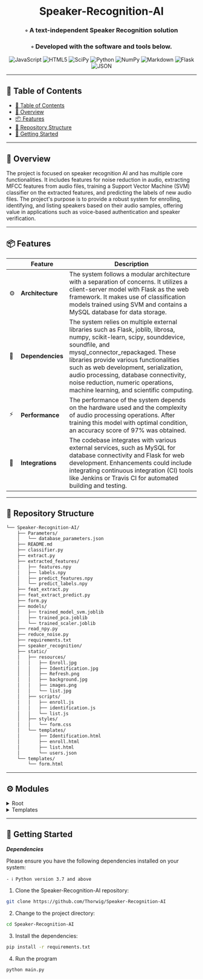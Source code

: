 <div align="center">
<h1 align="center">
<br>Speaker-Recognition-AI
</h1>
<h3>◦ A text-independent Speaker Recognition solution  </h3>
<h3>◦ Developed with the software and tools below.</h3>

<p align="center">
<img src="https://img.shields.io/badge/JavaScript-F7DF1E.svg?style&logo=JavaScript&logoColor=black" alt="JavaScript" />
<img src="https://img.shields.io/badge/HTML5-E34F26.svg?style&logo=HTML5&logoColor=white" alt="HTML5" />
<img src="https://img.shields.io/badge/SciPy-8CAAE6.svg?style&logo=SciPy&logoColor=white" alt="SciPy" />
<img src="https://img.shields.io/badge/Python-3776AB.svg?style&logo=Python&logoColor=white" alt="Python" />

<img src="https://img.shields.io/badge/NumPy-013243.svg?style&logo=NumPy&logoColor=white" alt="NumPy" />
<img src="https://img.shields.io/badge/Markdown-000000.svg?style&logo=Markdown&logoColor=white" alt="Markdown" />
<img src="https://img.shields.io/badge/Flask-000000.svg?style&logo=Flask&logoColor=white" alt="Flask" />
<img src="https://img.shields.io/badge/JSON-000000.svg?style&logo=JSON&logoColor=white" alt="JSON" />
</p>
</div>

---

## 📖 Table of Contents
- [📖 Table of Contents](#-table-of-contents)
- [📍 Overview](#-overview)
- [📦 Features](#-features)
- [📂 Repository Structure](#-repository-structure)
- [🚀 Getting Started](#-getting-started)

---


## 📍 Overview

The project is focused on speaker recognition AI and has multiple core functionalities. It includes features for noise reduction in audio, extracting MFCC features from audio files, training a Support Vector Machine (SVM) classifier on the extracted features, and predicting the labels of new audio files. The project's purpose is to provide a robust system for enrolling, identifying, and listing speakers based on their audio samples, offering value in applications such as voice-based authentication and speaker verification.

---

## 📦 Features

|    | Feature            | Description                                                                                                        |
|----|--------------------|--------------------------------------------------------------------------------------------------------------------|
| ⚙️ | **Architecture**   | The system follows a modular architecture with a separation of concerns. It utilizes a client-server model with Flask as the web framework. It makes use of classification models trained using SVM and contains a MySQL database for data storage.|
| 🔗 | **Dependencies**   | The system relies on multiple external libraries such as Flask, joblib, librosa, numpy, scikit-learn, scipy, sounddevice, soundfile, and mysql_connector_repackaged. These libraries provide various functionalities such as web development, serialization, audio processing, database connectivity, noise reduction, numeric operations, machine learning, and scientific computing.|
| ⚡️ | **Performance**    | The performance of the system depends on the hardware used and the complexity of audio processing operations. After training this model with optimal condition, an accuracy score of 97% was obtained.|
| 🔌 | **Integrations**   | The codebase integrates with various external services, such as MySQL for database connectivity and Flask for web development. Enhancements could include integrating continuous integration (CI) tools like Jenkins or Travis CI for automated building and testing.|
---


## 📂 Repository Structure

```sh
└── Speaker-Recognition-AI/
    ├── Parameters/
    │   └── database_parameters.json
    ├── README.md
    ├── classifier.py
    ├── extract.py
    ├── extracted_features/
    │   ├── features.npy
    │   ├── labels.npy
    │   ├── predict_features.npy
    │   └── predict_labels.npy
    ├── feat_extract.py
    ├── feat_extract_predict.py
    ├── form.py
    ├── models/
    │   ├── trained_model_svm.joblib
    │   ├── trained_pca.joblib
    │   └── trained_scaler.joblib
    ├── read_npy.py
    ├── reduce_noise.py
    ├── requirements.txt
    ├── speaker_recognition/
    ├── static/
    │   ├── resources/
    │   │   ├── Enroll.jpg
    │   │   ├── Identification.jpg
    │   │   ├── Refresh.png
    │   │   ├── background.jpg
    │   │   ├── images.png
    │   │   └── list.jpg
    │   ├── scripts/
    │   │   ├── enroll.js
    │   │   ├── identification.js
    │   │   └── list.js
    │   ├── styles/
    │   │   └── form.css
    │   └── templates/
    │       ├── Identification.html
    │       ├── enroll.html
    │       ├── list.html
    │       └── users.json
    └── templates/
        └── form.html
```


---

## ⚙️ Modules

<details closed><summary>Root</summary>

| File                                                                                                           | Summary                                                                                                                                                                                                                                                                                                                                                                                                                                                                                                                                                                                                                                                                                                                       |
| ---                                                                                                            | ---                                                                                                                                                                                                                                                                                                                                                                                                                                                                                                                                                                                                                                                                                                                           |
| [requirements.txt](https://github.com/Thorwig/Speaker-Recognition-AI/blob/main/requirements.txt)               | This code utilizes Flask for web development, joblib for serialization, librosa for audio processing, and mysql_connector_repackaged for database connectivity. It also includes functionalities for noise reduction, numeric operations using numpy, machine learning with scikit-learn, scientific computing with scipy, and audio handling using sounddevice and soundfile.                                                                                                                                                                                                                                                                                                                                                |
| [extract.py](https://github.com/Thorwig/Speaker-Recognition-AI/blob/main/extract.py)                           | This code snippet calculates the duration of an audio file, reduces noise in the audio using a separate module, and removes any directories that have fewer than 3 files in a given directory.                                                                                                                                                                                                                                                                                                                                                                                                                                                                                                                                |
| [feat_extract.py](https://github.com/Thorwig/Speaker-Recognition-AI/blob/main/feat_extract.py)                 | This code snippet processes audio files to extract MFCC features. It can either read from a specific file or capture audio from a device's input. The extracted features are then used to create a feature matrix. The code also handles error cases. The extracted features and corresponding labels are returned as numpy arrays.                                                                                                                                                                                                                                                                                                                                                                                           |
| [read_npy.py](https://github.com/Thorwig/Speaker-Recognition-AI/blob/main/read_npy.py)                         | The code reads and saves audio classification features and labels from numpy files. It prints the loaded labels and has commented out code to remove specific labels and corresponding features.                                                                                                                                                                                                                                                                                                                                                                                                                                                                                                                              |
| [reduce_noise.py](https://github.com/Thorwig/Speaker-Recognition-AI/blob/main/reduce_noise.py)                 | This code uses the scipy and noisereduce libraries to reduce noise in an audio file. It reads the audio file, applies noise reduction, and saves the cleaned audio as a new file. The file name is modified to indicate that it has been noise reduced. The function returns the path of the reduced file.                                                                                                                                                                                                                                                                                                                                                                                                                    |
| [classifier.py](https://github.com/Thorwig/Speaker-Recognition-AI/blob/main/classifier.py)                     | This code comprises two functions. The first function, "svm_classifier()", trains a Support Vector Machine (SVM) classifier on a given dataset. It preprocesses the data by scaling and applying Principal Component Analysis (PCA) for dimensionality reduction. The trained model, scaler, and PCA objects are saved for future use. The accuracy of the model on a test set is printed and returned.The second function, "svm_predict()", uses the trained model, scaler, and PCA objects to make predictions on a new dataset. It provides the predicted classes, a score indicating the confidence of the predictions, and a relevance matrix highlighting the top two predicted classes and their corresponding scores. |
| [form.py](https://github.com/Thorwig/Speaker-Recognition-AI/blob/main/form.py)                                 | This code is a Flask web application that allows users to enroll and identify themselves based on audio samples. It uses feature extraction, classification, and a MySQL database to support these functionalities. The code can handle audio file upload, transform audio from mp3 to wav format, extract features from audio, save features and labels, perform classification using SVM, and retrieve and delete data from the database.                                                                                                                                                                                                                                                                                   |
| [feat_extract_predict.py](https://github.com/Thorwig/Speaker-Recognition-AI/blob/main/feat_extract_predict.py) | The code allows for extracting features from audio files and predicting their labels. It uses the Librosa library to compute MFCC features, and extracts statistical characteristics such as mean, standard deviation, skewness, maximum value, median, and minimum value. It can process either a specified file or audio input from a device. The extracted features are then used to train a machine learning model for classification.                                                                                                                                                                                                                                                                                    |

</details>

<details closed><summary>Templates</summary>

| File                                                                                         | Summary                                                                                                                                                                                                                                                                                                    |
| ---                                                                                          | ---                                                                                                                                                                                                                                                                                                        |
| [form.html](https://github.com/Thorwig/Speaker-Recognition-AI/blob/main/templates/form.html) | This code is a basic HTML template that creates a speaker recognition web application. It includes a navigation menu and three sections for enrolling, listing, and identifying speakers. Each section has a button and an image. The code also includes a placeholder for displaying verification output. |

</details>

---

## 🚀 Getting Started

***Dependencies***

Please ensure you have the following dependencies installed on your system:

`- ℹ️ Python version 3.7 and above`

1. Clone the Speaker-Recognition-AI repository:
```sh
git clone https://github.com/Thorwig/Speaker-Recognition-AI
```

2. Change to the project directory:
```sh
cd Speaker-Recognition-AI
```

3. Install the dependencies:
```sh
pip install -r requirements.txt
```
4. Run the program
```sh
python main.py
```
